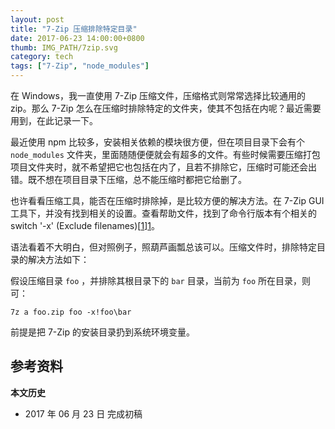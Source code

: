 ```yaml
---
layout: post
title: "7-Zip 压缩排除特定目录"
date: 2017-06-23 14:00:00+0800
thumb: IMG_PATH/7zip.svg
category: tech
tags: ["7-Zip", "node_modules"]
---
```


在 Windows，我一直使用 7-Zip 压缩文件，压缩格式则常常选择比较通用的 zip。那么 7-Zip 怎么在压缩时排除特定的文件夹，使其不包括在内呢？最近需要用到，在此记录一下。

最近使用 npm 比较多，安装相关依赖的模块很方便，但在项目目录下会有个 `node_modules` 文件夹，里面随随便便就会有超多的文件。有些时候需要压缩打包项目文件夹时，就不希望把它也包括在内了，且若不排除它，压缩时可能还会出错。既不想在项目目录下压缩，总不能压缩时都把它给删了。

也许看看压缩工具，能否在压缩时排除掉，是比较方便的解决方法。在 7-Zip GUI 工具下，并没有找到相关的设置。查看帮助文件，找到了命令行版本有个相关的 switch '-x' (Exclude filenames)[[1]][1]。

语法看着不大明白，但对照例子，照葫芦画瓢总该可以。压缩文件时，排除特定目录的解决方法如下：

假设压缩目录 `foo` ，并排除其根目录下的 `bar` 目录，当前为 `foo` 所在目录，则可：

    7z a foo.zip foo -x!foo\bar

前提是把 7-Zip 的安装目录扔到系统环境变量。

## 参考资料

[1]: https://sevenzip.osdn.jp/chm/cmdline/switches/exclude.htm "-x (Exclude filenames) switch"

**本文历史**

* 2017 年 06 月 23 日 完成初稿
